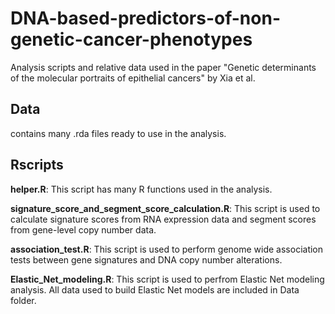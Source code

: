 # DNA-based-predictors-of-non-genetic-cancer-phenotypes

Analysis scripts and relative data used in the paper "Genetic determinants of the molecular portraits of epithelial cancers" by Xia et al. 

## Data
contains many .rda files ready to use in the analysis.

## Rscripts
**helper.R**: This script has many R functions used in the analysis.

**signature_score_and_segment_score_calculation.R**: This script is used to calculate signature scores from RNA expression data and segment scores from gene-level copy number data.

**association_test.R**: This script is used to perform genome wide association tests between gene signatures and DNA copy number alterations. 

**Elastic_Net_modeling.R**: This script is used to perfrom Elastic Net modeling analysis. All data used to build Elastic Net models are included in Data folder. 